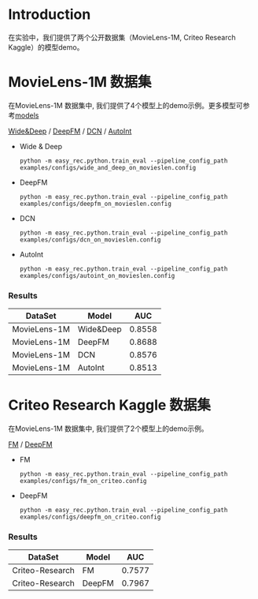 # Introduction

在实验中，我们提供了两个公开数据集（MovieLens-1M, Criteo Research Kaggle）的模型demo。

# MovieLens-1M 数据集

在MovieLens-1M 数据集中, 我们提供了4个模型上的demo示例。更多模型可参考[models](../../docs/source/models/)

[Wide&Deep](wide_and_deep.md) / [DeepFM](deepfm.md) / [DCN](dcn.md) / [AutoInt](din.md)

- Wide & Deep

  `python -m easy_rec.python.train_eval --pipeline_config_path examples/configs/wide_and_deep_on_movieslen.config `

- DeepFM

  `python -m easy_rec.python.train_eval --pipeline_config_path examples/configs/deepfm_on_movieslen.config `

- DCN

  `python -m easy_rec.python.train_eval --pipeline_config_path examples/configs/dcn_on_movieslen.config `

- AutoInt

  `python -m easy_rec.python.train_eval --pipeline_config_path examples/configs/autoint_on_movieslen.config `

### Results

| DataSet      | Model     | AUC    |
| ------------ | --------- | ------ |
| MovieLens-1M | Wide&Deep | 0.8558 |
| MovieLens-1M | DeepFM    | 0.8688 |
| MovieLens-1M | DCN       | 0.8576 |
| MovieLens-1M | AutoInt   | 0.8513 |

# Criteo Research Kaggle 数据集

在MovieLens-1M 数据集中, 我们提供了2个模型上的demo示例。

[FM](fm.md) / [DeepFM](deepfm.md)

- FM

  `python -m easy_rec.python.train_eval --pipeline_config_path examples/configs/fm_on_criteo.config`

- DeepFM

  `python -m easy_rec.python.train_eval --pipeline_config_path examples/configs/deepfm_on_criteo.config`

### Results

| DataSet         | Model  | AUC    |
| --------------- | ------ | ------ |
| Criteo-Research | FM     | 0.7577 |
| Criteo-Research | DeepFM | 0.7967 |
